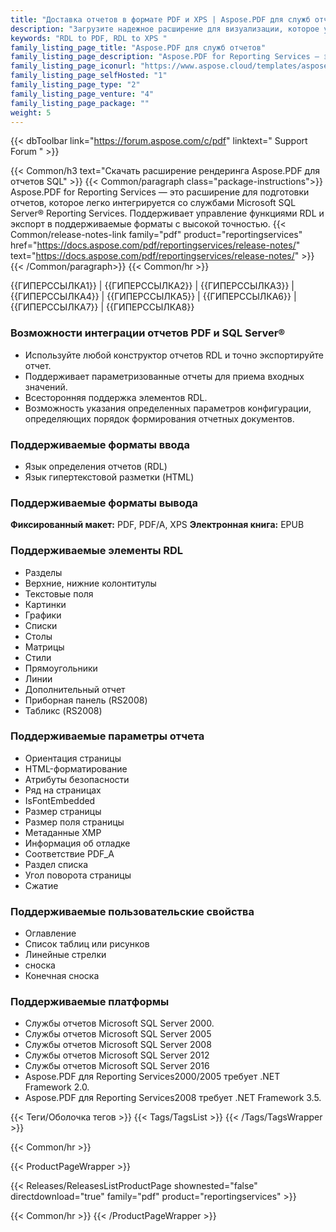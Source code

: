 ```yaml
---
title: "Доставка отчетов в формате PDF и XPS | Aspose.PDF для служб отчетов"
description: "Загрузите надежное расширение для визуализации, которое удовлетворяет потребности в создании решений для бизнес-аналитики и создания отчетов для создания отчетов в формате PDF, PDF/A и XPS из служб Microsoft SQL Server Reporting Services."
keywords: "RDL to PDF, RDL to XPS "
family_listing_page_title: "Aspose.PDF для служб отчетов"
family_listing_page_description: "Aspose.PDF for Reporting Services — это надежное расширение рендеринга для создания отчетов в формате PDF, PDF/A и XPS из служб Microsoft SQL Server Reporting Services."
family_listing_page_iconurl: "https://www.aspose.cloud/templates/aspose/App_Themes/V3/images/pdf/272x272/aspose_pdf-for-reporting-services-min.png"
family_listing_page_selfHosted: "1"
family_listing_page_type: "2"
family_listing_page_venture: "4"
family_listing_page_package: ""
weight: 5
---
```


{{< dbToolbar link="https://forum.aspose.com/c/pdf" linktext=" Support Forum " >}}

{{< Common/h3 text="Скачать расширение рендеринга Aspose.PDF для отчетов SQL"  >}}
{{< Common/paragraph class="package-instructions">}}
Aspose.PDF for Reporting Services — это расширение для подготовки отчетов, которое легко интегрируется со службами Microsoft SQL Server® Reporting Services. Поддерживает управление функциями RDL и экспорт в поддерживаемые форматы с высокой точностью.
{{< Common/release-notes-link family="pdf" product="reportingservices" href="https://docs.aspose.com/pdf/reportingservices/release-notes/" text="https://docs.aspose.com/pdf/reportingservices/release-notes/"  >}}
{{< /Common/paragraph>}}
{{< Common/hr >}}

{{ГИПЕРССЫЛКА1}} | {{ГИПЕРССЫЛКА2}} | {{ГИПЕРССЫЛКА3}} | {{ГИПЕРССЫЛКА4}} | {{ГИПЕРССЫЛКА5}} | {{ГИПЕРССЫЛКА6}} | {{ГИПЕРССЫЛКА7}} | {{ГИПЕРССЫЛКА8}}

### Возможности интеграции отчетов PDF и SQL Server®

- Используйте любой конструктор отчетов RDL и точно экспортируйте отчет.
- Поддерживает параметризованные отчеты для приема входных значений.
- Всесторонняя поддержка элементов RDL.
- Возможность указания определенных параметров конфигурации, определяющих порядок формирования отчетных документов.

### Поддерживаемые форматы ввода

- Язык определения отчетов (RDL)
- Язык гипертекстовой разметки (HTML)

### Поддерживаемые форматы вывода

**Фиксированный макет:** PDF, PDF/A, XPS
**Электронная книга:** EPUB

### Поддерживаемые элементы RDL

- Разделы
- Верхние, нижние колонтитулы
- Текстовые поля
- Картинки
- Графики
- Списки
- Столы
- Матрицы
- Стили
- Прямоугольники
- Линии
- Дополнительный отчет
- Приборная панель (RS2008)
- Табликс (RS2008)

### Поддерживаемые параметры отчета

- Ориентация страницы
- HTML-форматирование
- Атрибуты безопасности
- Ряд на страницах
- IsFontEmbedded
- Размер страницы
- Размер поля страницы
- Метаданные XMP
- Информация об отладке
- Соответствие PDF_A
- Раздел списка
- Угол поворота страницы
- Сжатие

### Поддерживаемые пользовательские свойства

- Оглавление
- Список таблиц или рисунков
- Линейные стрелки
- сноска
- Конечная сноска

### Поддерживаемые платформы

- Службы отчетов Microsoft SQL Server 2000.
- Службы отчетов Microsoft SQL Server 2005
- Службы отчетов Microsoft SQL Server 2008
- Службы отчетов Microsoft SQL Server 2012
- Службы отчетов Microsoft SQL Server 2016
- Aspose.PDF для Reporting Services2000/2005 требует .NET Framework 2.0.
- Aspose.PDF для Reporting Services2008 требует .NET Framework 3.5.

{{< Теги/Оболочка тегов >}}
{{< Tags/TagsList >}}
{{< /Tags/TagsWrapper >}}

{{< Common/hr >}}

{{< ProductPageWrapper >}}

<!-- ReleasesListProductPage-->

{{< Releases/ReleasesListProductPage shownested="false"  directdownload="true" family="pdf" product="reportingservices" >}}

<!-- /ReleasesListProductPage-->

{{< Common/hr >}}
{{< /ProductPageWrapper >}}

